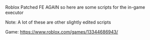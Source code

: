 Roblox Patched FE AGAIN so here are some scripts for the in-game executor

Note: A lot of these are other slightly edited scripts

Game: https://www.roblox.com/games/13344686943/
